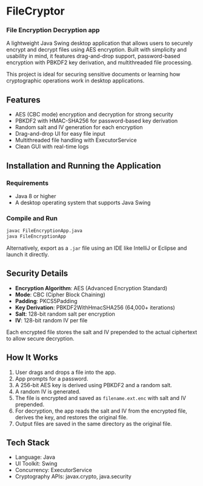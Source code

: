 # FileCryptor
### File Encryption Decryption app

A lightweight Java Swing desktop application that allows users to securely encrypt and decrypt files using AES encryption. Built with simplicity and usability in mind, it features drag-and-drop support, password-based encryption with PBKDF2 key derivation, and multithreaded file processing.

This project is ideal for securing sensitive documents or learning how cryptographic operations work in desktop applications.

## Features

- AES (CBC mode) encryption and decryption for strong security
- PBKDF2 with HMAC-SHA256 for password-based key derivation
- Random salt and IV generation for each encryption
- Drag-and-drop UI for easy file input
- Multithreaded file handling with ExecutorService
- Clean GUI with real-time logs

## Installation and Running the Application

### Requirements
- Java 8 or higher
- A desktop operating system that supports Java Swing

### Compile and Run
```bash
javac FileEncryptionApp.java
java FileEncryptionApp
```

Alternatively, export as a `.jar` file using an IDE like IntelliJ or Eclipse and launch it directly.

## Security Details

- **Encryption Algorithm**: AES (Advanced Encryption Standard)
- **Mode**: CBC (Cipher Block Chaining)
- **Padding**: PKCS5Padding
- **Key Derivation**: PBKDF2WithHmacSHA256 (64,000+ iterations)
- **Salt**: 128-bit random salt per encryption
- **IV**: 128-bit random IV per file

Each encrypted file stores the salt and IV prepended to the actual ciphertext to allow secure decryption.

## How It Works

1. User drags and drops a file into the app.
2. App prompts for a password.
3. A 256-bit AES key is derived using PBKDF2 and a random salt.
4. A random IV is generated.
5. The file is encrypted and saved as `filename.ext.enc` with salt and IV prepended.
6. For decryption, the app reads the salt and IV from the encrypted file, derives the key, and restores the original file.
7. Output files are saved in the same directory as the original file.

## Tech Stack

- Language: Java
- UI Toolkit: Swing
- Concurrency: ExecutorService
- Cryptography APIs: javax.crypto, java.security
